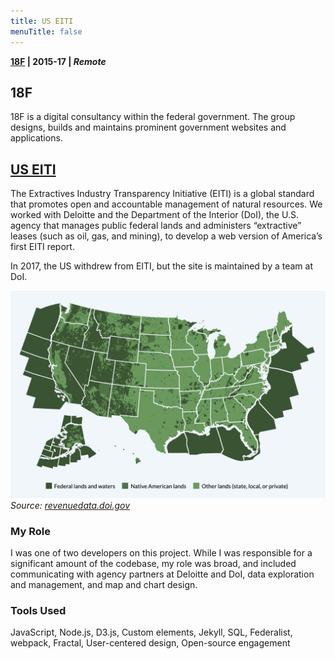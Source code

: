 ```yaml
---
title: US EITI
menuTitle: false
---
```

**[18F](https://18f.gsa.gov/) | 2015-17 | _Remote_**

## 18F
18F is a digital consultancy within the federal government. The group designs, builds and maintains prominent government websites and applications.

## [US EITI](https://revenuedata.doi.gov)

The Extractives Industry Transparency Initiative (EITI) is a global standard that promotes open and accountable management of natural resources. We worked with  Deloitte and the Department of the Interior (DoI), the U.S. agency that manages public federal lands and administers “extractive” leases (such as oil, gas, and mining), to develop a web version of America’s first EITI report.

In 2017, the US withdrew from EITI, but the site is maintained by a team at DoI.

![Shot of map developed on EITI website](./../../USEITI.png)
_Source: [revenuedata.doi.gov](https://revenuedata.doi.gov)_

### My Role

I was one of two developers on this project. While I was responsible for a significant amount of the codebase, my role was broad, and included communicating with agency partners at Deloitte and DoI, data exploration and management, and map and chart design.

### Tools Used
JavaScript, Node.js, D3.js, Custom elements, Jekyll, SQL, Federalist, webpack, Fractal, User-centered design, Open-source engagement